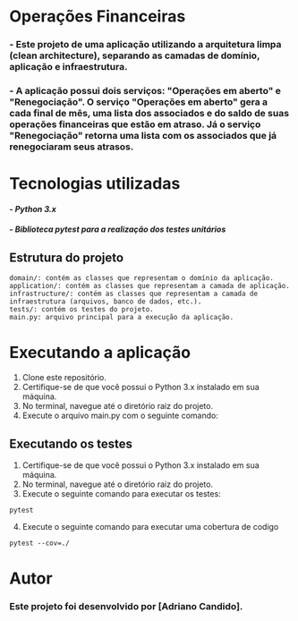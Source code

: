 # Operações Financeiras

### - Este projeto de uma aplicação utilizando a arquitetura limpa (clean architecture), separando as camadas de domínio, aplicação e infraestrutura.

### - A aplicação possui dois serviços: "Operações em aberto" e "Renegociação". O serviço "Operações em aberto" gera a cada final de mês, uma lista dos associados e do saldo de suas operações financeiras que estão em atraso. Já o serviço "Renegociação" retorna uma lista com os associados que já renegociaram seus atrasos.

# Tecnologias utilizadas
#### - *Python 3.x*
#### - *Biblioteca pytest para a realização dos testes unitários*

## Estrutura do projeto
````
domain/: contém as classes que representam o domínio da aplicação.
application/: contém as classes que representam a camada de aplicação.
infrastructure/: contém as classes que representam a camada de infraestrutura (arquivos, banco de dados, etc.).
tests/: contém os testes do projeto.
main.py: arquivo principal para a execução da aplicação.
````

# Executando a aplicação
1. Clone este repositório.
2. Certifique-se de que você possui o Python 3.x instalado em sua máquina.
3. No terminal, navegue até o diretório raiz do projeto.
4. Execute o arquivo main.py com o seguinte comando:

## Executando os testes
1. Certifique-se de que você possui o Python 3.x instalado em sua máquina.
2. No terminal, navegue até o diretório raiz do projeto.
3. Execute o seguinte comando para executar os testes:
````
pytest
````
4. Execute o seguinte comando para executar uma cobertura de codigo
````
pytest --cov=./
````

# Autor
### Este projeto foi desenvolvido por [Adriano Candido].